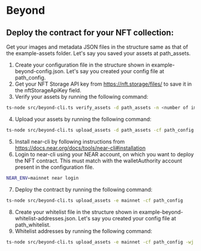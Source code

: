 # Beyond

## Deploy the contract for your NFT collection:

Get your images and metadata JSON files in the structure same as that of the example-assets folder. Let's say you saved your assets at path_assets.

1. Create your configuration file in the structure shown in example-beyond-config.json. Let's say you created your config file at path_config.
2. Get your NFT Storage API key from https://nft.storage/files/ to save it in the nftStorageApiKey field.
3. Verify your assets by running the following command:

```sh
ts-node src/beyond-cli.ts verify_assets -d path_assets -n <number of image+jsons>
```

4. Upload your assets by running the following command:

```sh
ts-node src/beyond-cli.ts upload_assets -d path_assets -cf path_config
```

5. Install near-cli by following instructions from https://docs.near.org/docs/tools/near-cli#installation
6. Login to near-cli using your NEAR account, on which you want to deploy the NFT contract. This must match with the walletAuthority account present in the configuration file.

```sh
NEAR_ENV=mainnet near login
```

7. Deploy the contract by running the following command:

```sh
ts-node src/beyond-cli.ts upload_assets -e mainnet -cf path_config
```

8. Create your whitelist file in the structure shown in example-beyond-whitelist-addresses.json. Let's say you created your config file at path_whitelist.
9. Whitelist addresses by running the following command:

```sh
ts-node src/beyond-cli.ts upload_assets -e mainnet -cf path_config -wj path_whitelist
```
